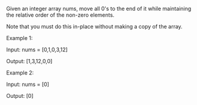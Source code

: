 Given an integer array nums, move all 0's to the end of it while maintaining the relative order of the non-zero elements.

Note that you must do this in-place without making a copy of the array.

 

Example 1:


Input: nums = [0,1,0,3,12]

Output: [1,3,12,0,0]

Example 2:


Input: nums = [0]

Output: [0]
